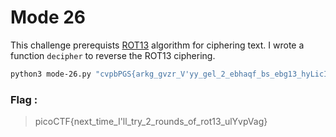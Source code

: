 # Mode 26
This challenge prerequists [ROT13](https://en.wikipedia.org/wiki/ROT13) algorithm for ciphering text. I wrote a function `decipher` to reverse the ROT13 ciphering.
```bash
python3 mode-26.py "cvpbPGS{arkg_gvzr_V'yy_gel_2_ebhaqf_bs_ebg13_hyLicInt}"
```
### Flag : 
> picoCTF{next_time_I'll_try_2_rounds_of_rot13_ulYvpVag}